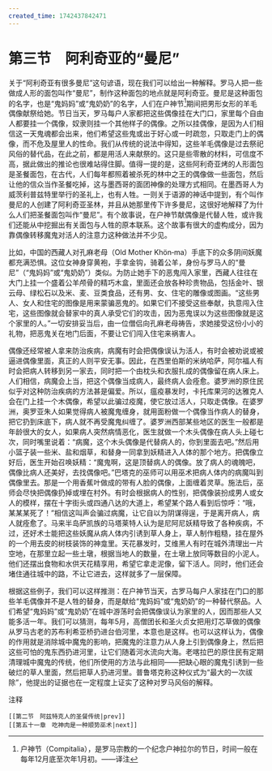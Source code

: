 ```yaml
---
created_time: 1742437842471
---
```

# 第三节　阿利奇亚的“曼尼”

关于“阿利奇亚有很多曼尼”这句谚语，现在我们可以给出一种解释。罗马人把一些做成人形的面包叫作“曼尼”，制作这种面包的地点就是阿利奇亚。曼尼是这种面包的名字，也是“鬼妈妈”或“鬼奶奶”的名字，人们在户神节[^1]期间把男形女形的羊毛偶像献祭给她。节日当天，罗马每户人家都把这些偶像挂在大门口，家里每个自由人都要挂一个偶像，奴隶则挂一个其他样子的偶像。之所以挂偶像，是因为人们相信这一天鬼魂都会出来，他们希望这些鬼或出于好心或一时疏忽，只取走门上的偶像，而不危及屋里人的性命。我们从传统的说法中得知，这些羊毛偶像是过去祭祀风俗的替代品，在此之前，都是用活人来献祭的。这只是些零散的材料，可信度不高，据此做出的推论也很难站得住脚。值得一提的是，这些阿利奇亚烤的人形面包是圣餐面包，在古代，人们每年都照着被杀死的林中之王的偶像做一些面包，然后让他的信众当作圣餐吃掉，这与墨西哥的面团神像的处理方式相同。在墨西哥人为威茨利普兹特里举行的圣礼上，也有人牲。一则关于语源的神话中提到，有个叫作曼尼的人创建了阿利奇亚圣林，并且从她那里传下许多曼尼，这很好地解释了为什么人们把圣餐面包叫作“曼尼”。有个故事说，在户神节献偶像是代替人牲，或许我们还能从中挖掘出有关面包与人牲的原本联系。这个故事有很大的虚构成分，因为靠偶像转移魔鬼对活人的注意力这种做法并不少见。

比如，中国的西藏人对孔麻老母（Old Mother Khön‐ma）手底下的众多阴间妖魔都充满恐惧。这位女神身穿黄袍，手拿金钩，骑着公羊，身份与罗马人的“曼尼”（“鬼妈妈”或“鬼奶奶”）类似。为防止她手下的恶鬼闯入家里，西藏人往往在大门上挂一个盛着公羊颅骨的精巧木盒，里面还会放各种珍贵物品，包括金叶、银云母、绿松石以及米、麦、豆类食品，还有男、女、住宅的雕像或图画。“这些男人、女人和住宅的图像是用来蒙骗恶鬼的。如果它们不接受这些奉献，执意闯入住宅，这些图像就会替家中的真人承受它们的攻击，因为恶鬼误以为这些图像就是这个家里的人。”一切安排妥当后，由一位僧侣向孔麻老母祷告，求她接受这份小小的礼物，把恶鬼关在地门后面，不要让它们闯入住宅来祸害人。

偶像还经常被人拿来防治疾病，病魔有时会把偶像误认为活人，有时会被劝说或被逼进偶像里面，真正的人则平安无事。因此，在西里伯斯的米纳哈萨，阿尔福人有时会把病人转移到另一家去，同时把一个由枕头和衣服扎成的偶像留在病人床上。人们相信，病魔会上当，把这个偶像当成病人，最终病人会痊愈。婆罗洲的原住民似乎对这种防治疾病的方法甚是偏爱。所以，瘟疫暴发时，卡托库果河的达雅克人会在门上挂一个木偶像，希望以此骗过疫魔，使它放过活人，只取走偶像。在婆罗洲，奥罗亚朱人如果觉得病人被魔鬼缠身，就用面粉做一个偶像当作病人的替身，把它扔到床底下，病人就不再受魔鬼纠缠了。婆罗洲西部某些地区的医生一般都是年龄很大的女人，如果病人突然病情恶化，医生就做一个木头偶像在病人头上碰七次，同时嘴里说着：“病魔，这个木头偶像是代替病人的，你到里面去吧。”然后用小篮子装一些米、盐和烟草，和替身一同拿到妖精进入人体的那个地方。把偶像立好后，医生开始召唤妖精：“魔鬼啊，这是顶替病人的偶像。放了病人的魂魄吧，偶像比病人还美好，去找偶像吧。”巴塔克的巫师可以用巫术把病人体内的病魔叫到偶像里去。那是一个用香蕉叶做成的带有人脸的偶像，上面缠着灵草。施法后，巫师会尽快把偶像扔掉或埋在村外。有时会根据病人的性别，把偶像装扮成男人或女人的模样，摆在十字街头或四通八达的大道上，希望某个路人看到后惊呼：“哦，某某某死了！”相信这叫声会骗过病魔，让它自以为阴谋得逞，于是离开病人，病人就痊愈了。马来半岛萨凯族的马塔莱特人认为是尼阿尼妖精导致了各种疾病，不过，还好术士能把这些妖魔从病人体内引诱到草人身上，草人制作粗糙，挂在屋外的一个用去皮的树枝装饰的神龛里。天花暴发时，艾维黑人有时在城外清理出一片空地，在那里立起一些土墩，根据当地人的数量，在土墩上放同等数目的小泥人。他们还摆出食物和水供天花精享用，希望它拿走泥像，留下活人。同时，他们还会堵住通往城中的路，不让它进去，这样就多了一层保障。

根据这些例子，我们可以这样推测：在户神节当天，古罗马每户人家挂在门口的那些羊毛偶像并不是人牲的替身，而是献给“鬼妈妈”或“鬼奶奶”的一种替代祭品。人们希望“鬼妈妈”或“鬼奶奶”在城中游荡时会把偶像误认为家里的人，因而那些人又能多活一年。我们可以猜测，每年5月，高僧团长和圣火贞女把用灯芯草做的偶像从罗马古老的苏布利希亚桥扔进台伯河里，本意也是这样。也可以这样认为，偶像的作用就是消除城中魔鬼的影响，把魔鬼的注意力从人身上引到偶像身上，然后把这些可怕的鬼东西扔进河里，让它们随着河水流向大海。老喀拉巴的原住民有定期清理城中魔鬼的传统，他们所使用的方法与此相同——把缺心眼的魔鬼引诱到一些破烂的草人里面，然后把草人扔进河里。普鲁塔克称这种仪式为“最大的一次祓除”，他提出的证据也在一定程度上证实了这种对罗马风俗的解释。

注释

[^1]: 户神节（Compitalia），是罗马宗教的一个纪念户神拉尔的节日，时间一般在每年12月底至次年1月初。——译注

```booknav
[[第二节　阿兹特克人的圣餐传统|prev]]
[[第五十一章　吃神肉是一种顺势巫术|next]]
```